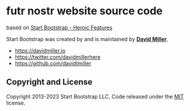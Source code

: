 # futr nostr website source code

based on [Start Bootstrap - Heroic Features](https://startbootstrap.com/template/heroic-features/)

Start Bootstrap was created by and is maintained by **[David Miller](https://davidmiller.io/)**.

* <https://davidmiller.io>
* <https://twitter.com/davidmillerhere>
* <https://github.com/davidtmiller>

## Copyright and License

Copyright 2013-2023 Start Bootstrap LLC. Code released under the [MIT](https://github.com/StartBootstrap/startbootstrap-heroic-features/blob/master/LICENSE) license.

